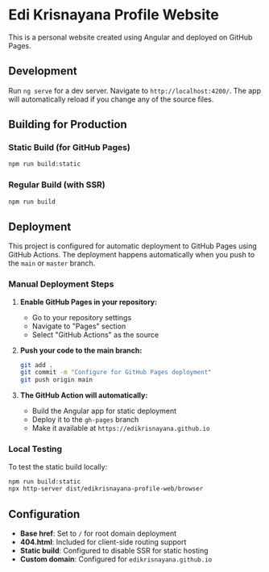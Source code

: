 # Edi Krisnayana Profile Website

This is a personal website created using Angular and deployed on GitHub Pages.

## Development

Run `ng serve` for a dev server. Navigate to `http://localhost:4200/`. The app will automatically reload if you change any of the source files.

## Building for Production

### Static Build (for GitHub Pages)
```bash
npm run build:static
```

### Regular Build (with SSR)
```bash
npm run build
```

## Deployment

This project is configured for automatic deployment to GitHub Pages using GitHub Actions. The deployment happens automatically when you push to the `main` or `master` branch.

### Manual Deployment Steps

1. **Enable GitHub Pages in your repository:**
   - Go to your repository settings
   - Navigate to "Pages" section
   - Select "GitHub Actions" as the source

2. **Push your code to the main branch:**
   ```bash
   git add .
   git commit -m "Configure for GitHub Pages deployment"
   git push origin main
   ```

3. **The GitHub Action will automatically:**
   - Build the Angular app for static deployment
   - Deploy it to the `gh-pages` branch
   - Make it available at `https://edikrisnayana.github.io`

### Local Testing

To test the static build locally:
```bash
npm run build:static
npx http-server dist/edikrisnayana-profile-web/browser
```

## Configuration

- **Base href**: Set to `/` for root domain deployment
- **404.html**: Included for client-side routing support
- **Static build**: Configured to disable SSR for static hosting
- **Custom domain**: Configured for `edikrisnayana.github.io`
